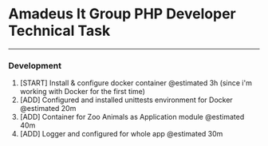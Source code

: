 # Amadeus It Group PHP Developer Technical Task
-----------------------------------------------

### Development
1. [START] Install & configure docker container @estimated 3h (since i'm working with Docker for the first time)
2. [ADD] Configured and installed unittests environment for Docker @estimated 20m
3. [ADD] Container for Zoo Animals as Application module @estimated 40m
4. [ADD] Logger and configured for whole app @estimated 30m


